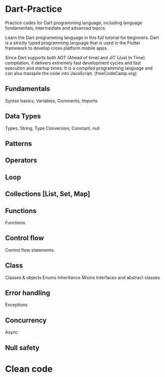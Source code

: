 # Dart-Practice
Practice codes for Dart programming language, including language fundamentals, intermediate and advanced topics.

Learn the Dart programming language in this full tutorial for beginners. Dart is a strictly typed programming language that is used in the Flutter framework to develop cross platform mobile apps.

Since Dart supports both AOT (Ahead of time) and JIT (Just In Time) compilation, it delivers extremely fast development cycles and fast execution and startup times. It is a compiled programming language and can also transpile the code into JavaScript. (freeCodeCamp.org)

## Fundamentals
Syntax basics, Variables, Comments, Imports

## Data Types
Types, String, Type Conversion, Constant, null

## Patterns

## Operators

## Loop

## Collections [List, Set, Map]

## Functions
Functions

## Control flow
Control flow statements

## Class
Classes & objects
Enums
Inheritance
Mixins
Interfaces and abstract classes

## Error handling
Exceptions

## Concurrency
Async

## Null safety

# Clean code
